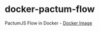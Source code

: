 # docker-pactum-flow

PactumJS Flow in Docker - [Docker Image](https://hub.docker.com/r/pactumjs/flows)
